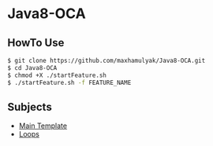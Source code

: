 # Java8-OCA

## HowTo Use

```bash
$ git clone https://github.com/maxhamulyak/Java8-OCA.git
$ cd Java8-OCA
$ chmod +X ./startFeature.sh
$ ./startFeature.sh -f FEATURE_NAME
```

## Subjects

* [Main Template](/example/readme.md)
* [Loops](/Loops/readme.md)